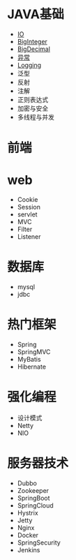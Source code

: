 # JAVA基础
- [IO](.\java基础\01_IO.md)
- [BigInteger](java基础\02_BigInteger.md)
- [BigDecimal](java基础\03_BigDecimal.md)
- [异常](java基础\04_异常.md)
- [Logging](java基础\05_Logging.md)
- 泛型
- 反射
- 注解
- 正则表达式
- 加密与安全
- 多线程与并发

# 前端

# web
- Cookie
- Session
- servlet
- MVC
- Filter
- Listener

# 数据库
- mysql
- jdbc

# 热门框架
- Spring
- SpringMVC
- MyBatis
- Hibernate

# 强化编程
- 设计模式
- Netty
- NIO


# 服务器技术
- Dubbo
- Zookeeper
- SpringBoot
- SpringCloud
- Hystrix
- Jetty
- Nginx
- Docker
- SpringSecurity
- Jenkins
